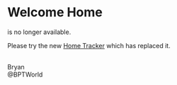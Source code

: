 # Welcome Home
is no longer available.

Please try the new <a href='https://github.com/bptworld/Hubitat/tree/master/Apps/Home%20Tracker'>Home Tracker</a> which has replaced it.

<br>
Bryan<br>
@BPTWorld
